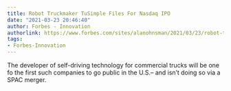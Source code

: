 ```yaml
---
title: Robot Truckmaker TuSimple Files For Nasdaq IPO
date: "2021-03-23 20:46:40"
author: Forbes - Innovation
authorlink: https://www.forbes.com/sites/alanohnsman/2021/03/23/robot-truckmaker-tusimple-files-for-nasdaq-ipo/
tags:
- Forbes-Innovation
---
```

The developer of self-driving technology for commercial trucks will be one fo the first such companies to go public in the U.S.– and isn’t doing so via a SPAC merger.
